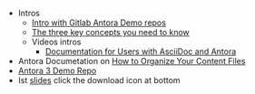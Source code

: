 - Intros
  - [Intro with Gitlab Antora Demo repos](https://www.magnolia-cms.com/blog/using-asciidoc-and-antora-to-create-online-technical-documentation.html)
  - [The three key concepts you need to know](https://matthewsetter.com/antora/three-core-concepts/)
  - Videos intros
    - [Documentation for Users with AsciiDoc and Antora](https://www.youtube.com/watch?v=LT0a--DNJhI)
- Antora Documetation on [How to Organize Your Content Files](https://docs.antora.org/antora/latest/organize-content-files/)
- [Antora 3 Demo Repo](https://github.com/ahus1/antora3demo/tree/main)
 - Ist [slides](https://speakerdeck.com/ahus1/antora-3-release-celebration) click the download icon at bottom


